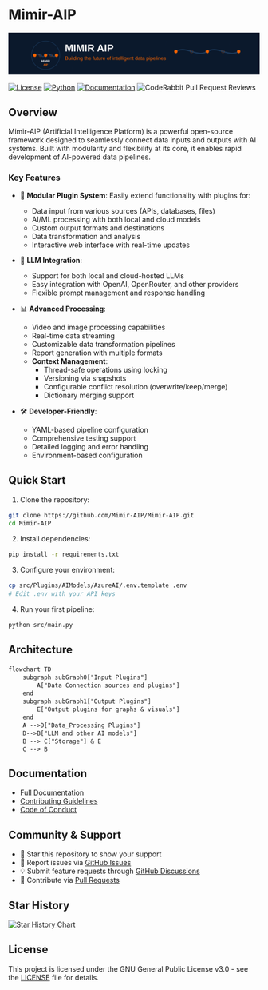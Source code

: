 # Mimir-AIP

<img src="Docs/Assets/mimir-aip-svg-banners.svg" alt="Mimir AIP- Building the future of intelligent data pipelines"/>

[![License](https://img.shields.io/badge/License-GPL%203.0-blue.svg)](LICENSE)
[![Python](https://img.shields.io/badge/Python-3.8%2B-blue)](https://www.python.org/downloads/)
[![Documentation](https://img.shields.io/badge/docs-Documentation.md-green)](Documentation.md)
![CodeRabbit Pull Request Reviews](https://img.shields.io/coderabbit/prs/github/Mimir-AIP/Mimir-AIP?utm_source=oss&utm_medium=github&utm_campaign=Mimir-AIP%2FMimir-AIP&labelColor=171717&color=FF570A&link=https%3A%2F%2Fcoderabbit.ai&label=CodeRabbit+Reviews)

## Overview

Mimir-AIP (Artificial Intelligence Platform) is a powerful open-source framework designed to seamlessly connect data inputs and outputs with AI systems. Built with modularity and flexibility at its core, it enables rapid development of AI-powered data pipelines.

### Key Features

- 🔌 **Modular Plugin System**: Easily extend functionality with plugins for:
  - Data input from various sources (APIs, databases, files)
  - AI/ML processing with both local and cloud models
  - Custom output formats and destinations
  - Data transformation and analysis
  - Interactive web interface with real-time updates

- 🤖 **LLM Integration**: 
  - Support for both local and cloud-hosted LLMs
  - Easy integration with OpenAI, OpenRouter, and other providers
  - Flexible prompt management and response handling

- 📊 **Advanced Processing**:
  - Video and image processing capabilities
  - Real-time data streaming
  - Customizable data transformation pipelines
  - Report generation with multiple formats
  - **Context Management**:
    - Thread-safe operations using locking
    - Versioning via snapshots
    - Configurable conflict resolution (overwrite/keep/merge)
    - Dictionary merging support

- 🛠️ **Developer-Friendly**:
  - YAML-based pipeline configuration
  - Comprehensive testing support
  - Detailed logging and error handling
  - Environment-based configuration

## Quick Start

1. Clone the repository:
```bash
git clone https://github.com/Mimir-AIP/Mimir-AIP.git
cd Mimir-AIP
```

2. Install dependencies:
```bash
pip install -r requirements.txt
```

3. Configure your environment:
```bash
cp src/Plugins/AIModels/AzureAI/.env.template .env
# Edit .env with your API keys
```

4. Run your first pipeline:
```bash
python src/main.py
```

## Architecture

```mermaid
flowchart TD
    subgraph subGraph0["Input Plugins"]
        A["Data Connection sources and plugins"]
    end
    subgraph subGraph1["Output Plugins"]
        E["Output plugins for graphs & visuals"]
    end
    A -->D["Data_Processing Plugins"]
    D-->B["LLM and other AI models"]
    B --> C["Storage"] & E
    C --> B
```

## Documentation

- [Full Documentation](Documentation.md)
- [Contributing Guidelines](CONTRIBUTING.md)
- [Code of Conduct](CODE_OF_CONDUCT.md)

## Community & Support

- 🌟 Star this repository to show your support
- 🐛 Report issues via [GitHub Issues](https://github.com/Mimir-AIP/Mimir-AIP/issues)
- 💡 Submit feature requests through [GitHub Discussions](https://github.com/Mimir-AIP/Mimir-AIP/discussions)
- 🤝 Contribute via [Pull Requests](https://github.com/Mimir-AIP/Mimir-AIP/pulls)

## Star History

[![Star History Chart](https://api.star-history.com/svg?repos=Mimir-AIP/Mimir-AIP&type=Date)](https://www.star-history.com/#Mimir-AIP/Mimir-AIP&Date)

## License

This project is licensed under the GNU General Public License v3.0 - see the [LICENSE](LICENSE) file for details.
